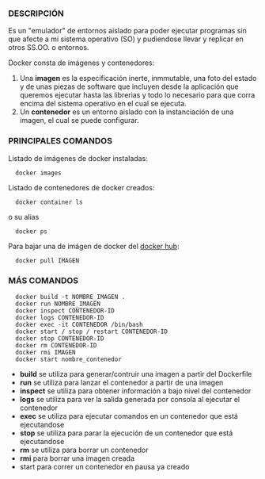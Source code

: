 ### DESCRIPCIÓN

Es un "emulador" de entornos aislado para poder ejecutar programas sin que afecte a mi sistema operativo (SO) y pudiendose llevar y replicar en otros SS.OO. o entornos.

Docker consta de imágenes y contenedores:

1. Una **imagen** es la especificación inerte, inmmutable, una foto del estado y de unas piezas de software que incluyen desde la aplicación que queremos ejecutar hasta las librerias y todo lo necesario para que corra encima del sistema operativo en el cual se ejecuta.
2. Un **contenedor** es un entorno aislado con la instanciación de una imagen, el cual se puede configurar.

### PRINCIPALES COMANDOS

Listado de imágenes de docker instaladas:

```shell
  docker images
```

Listado de contenedores de docker creados:

```shell
  docker container ls
```

o su alias

```shell
  docker ps
```

Para bajar una de imágen de docker del [docker hub](https://hub.docker.com/):

```shell
  docker pull IMAGEN
```


### MÁS COMANDOS

```shell
  docker build -t NOMBRE_IMAGEN .
  docker run NOMBRE_IMAGEN
  docker inspect CONTENEDOR-ID
  docker logs CONTENEDOR-ID
  docker exec -it CONTENEDOR /bin/bash
  docker start / stop / restart CONTENEDOR-ID
  docker stop CONTENEDOR-ID
  docker rm CONTENEDOR-ID
  docker rmi IMAGEN
  docker start nombre_contenedor
```

- **build** se utiliza para generar/contruir una imagen a partir del Dockerfile
- **run** se utiliza para lanzar el contenedor a partir de una imagen
- **inspect** se utiliza para obtener información a bajo nivel del contenedor
- **logs** se utiliza para ver la salida generada por consola al ejecutar el contenedor
- **exec** se utiliza para ejecutar comandos en un contenedor que está ejecutandose
- **stop** se utiliza para parar la ejecución de un contenedor que está ejecutandose
- **rm** se utiliza para borrar un contenedor
- **rmi** para borrar una imagen creada
- start para correr un contenedor en pausa ya creado
